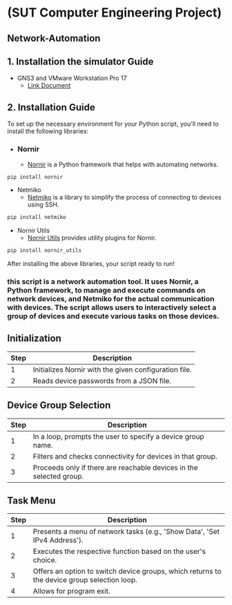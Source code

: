 # (SUT Computer Engineering Project)
## Network-Automation
## 1. Installation the simulator Guide
* GNS3 and VMware Workstation Pro 17
    * [Link Document](https://drive.google.com/file/d/1WKdPStCYnktTKV1PC2LwFCC7Jkf_PKE7/view?usp=drive_link) 

## 2. Installation Guide
To set up the necessary environment for your Python script, you'll need to install the following libraries:

* ### Nornir
    * [Nornir](https://nornir.tech/) is a Python framework that helps with automating networks.

```bash
pip install nornir
```

* Netmiko
    * [Netmiko](https://github.com/ktbyers/netmiko) is a library to simplify the process of connecting to devices using SSH.

```bash
pip install netmiko
```

* Nornir Utils
    * [Nornir Utils](https://github.com/nornir-automation/nornir_utils) provides utility plugins for Nornir.

```bash
pip install nornir_utils
```

After installing the above libraries, your script ready to run!

### this script is a network automation tool. It uses Nornir, a Python framework, to manage and execute commands on network devices, and Netmiko for the actual communication with devices. The script allows users to interactively select a group of devices and execute various tasks on those devices.

## Initialization
| Step | Description                                          |
|------|------------------------------------------------------|
| 1    | Initializes Nornir with the given configuration file.|
| 2    | Reads device passwords from a JSON file.             |

## Device Group Selection
| Step | Description                                                                |
|------|----------------------------------------------------------------------------|
| 1    | In a loop, prompts the user to specify a device group name.                 |
| 2    | Filters and checks connectivity for devices in that group.                 |
| 3    | Proceeds only if there are reachable devices in the selected group.        |

## Task Menu
| Step | Description                                                                  |
|------|------------------------------------------------------------------------------|
| 1    | Presents a menu of network tasks (e.g., 'Show Data', 'Set IPv4 Address').    |
| 2    | Executes the respective function based on the user's choice.                 |
| 3    | Offers an option to switch device groups, which returns to the device group selection loop.|
| 4    | Allows for program exit. 